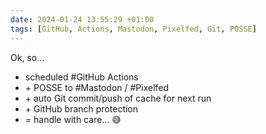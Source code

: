 ```yaml
---
date: 2024-01-24 13:55:29 +01:00
tags: [GitHub, Actions, Mastodon, Pixelfed, Git, POSSE]
---
```


Ok, so…

- scheduled #GitHub Actions
- \+ POSSE to #Mastodon / #Pixelfed
- \+ auto Git commit/push of cache for next run
- \+ GitHub branch protection
- = handle with care… 😅